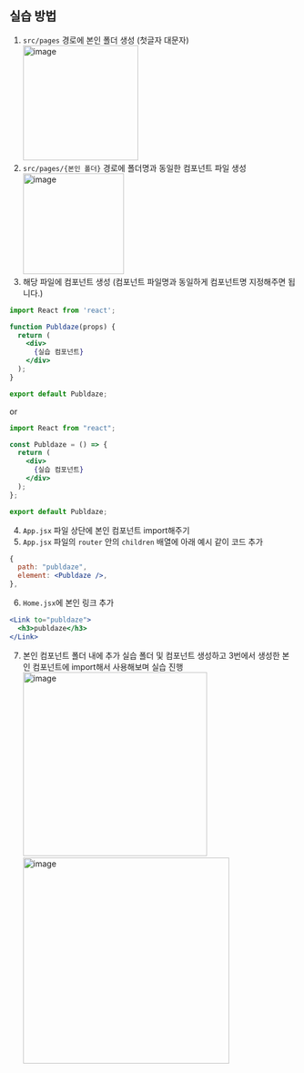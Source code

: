 ## 실습 방법

1. `src/pages` 경로에 본인 폴더 생성 (첫글자 대문자)
   <img width="202" alt="image" src="https://user-images.githubusercontent.com/78250089/230432910-329a3dea-fba8-4682-b23d-af5b12695c37.png">
2. `src/pages/{본인 폴더}` 경로에 폴더명과 동일한 컴포넌트 파일 생성
   <img width="177" alt="image" src="https://user-images.githubusercontent.com/78250089/230433138-bbb5590d-f0ff-4ee3-bea8-5f2530630af1.png">
3. 해당 파일에 컴포넌트 생성 (컴포넌트 파일명과 동일하게 컴포넌트명 지정해주면 됩니다.)

```jsx
import React from 'react';

function Publdaze(props) {
  return (
    <div>
      {실습 컴포넌트}
    </div>
  );
}

export default Publdaze;
```

or

```jsx
import React from "react";

const Publdaze = () => {
  return (
    <div>
      {실습 컴포넌트}
    </div>
  );
};

export default Publdaze;
```

4. `App.jsx` 파일 상단에 본인 컴포넌트 import해주기
5. `App.jsx` 파일의 `router` 안의 `children` 배열에 아래 예시 같이 코드 추가

```jsx
{
  path: "publdaze",
  element: <Publdaze />,
},
```

6. `Home.jsx`에 본인 링크 추가

```jsx
<Link to="publdaze">
  <h3>publdaze</h3>
</Link>
```

7. 본인 컴포넌트 폴더 내에 추가 실습 폴더 및 컴포넌트 생성하고 3번에서 생성한 본인 컴포넌트에 import해서 사용해보며 실습 진행
   <img width="323" alt="image" src="https://user-images.githubusercontent.com/78250089/230439377-13b250c1-5157-42b7-b1ad-b8f4d9072038.png"> <img width="362" alt="image" src="https://user-images.githubusercontent.com/78250089/230439618-cd99d3de-3222-449f-a45e-524117698866.png">
